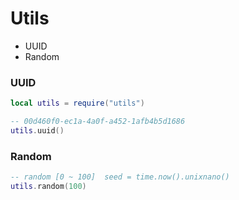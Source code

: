 # Utils

* UUID
* Random

### UUID
```lua
local utils = require("utils")

-- 00d460f0-ec1a-4a0f-a452-1afb4b5d1686
utils.uuid()

```

### Random
```lua
-- random [0 ~ 100]  seed = time.now().unixnano()
utils.random(100)
```